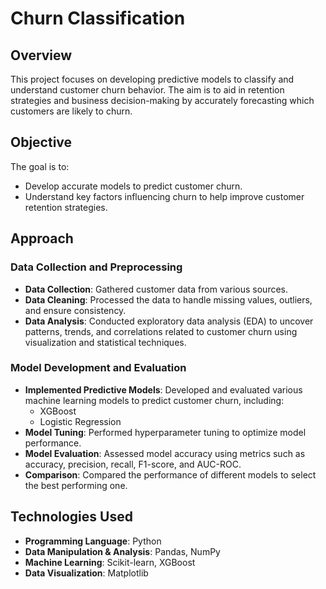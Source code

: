 # Churn Classification

## Overview
This project focuses on developing predictive models to classify and understand customer churn behavior. The aim is to aid in retention strategies and business decision-making by accurately forecasting which customers are likely to churn.

## Objective
The goal is to:
- Develop accurate models to predict customer churn.
- Understand key factors influencing churn to help improve customer retention strategies.

## Approach

### Data Collection and Preprocessing
- **Data Collection**: Gathered customer data from various sources.
- **Data Cleaning**: Processed the data to handle missing values, outliers, and ensure consistency.
- **Data Analysis**: Conducted exploratory data analysis (EDA) to uncover patterns, trends, and correlations related to customer churn using visualization and statistical techniques.

### Model Development and Evaluation
- **Implemented Predictive Models**: Developed and evaluated various machine learning models to predict customer churn, including:
  - XGBoost
  - Logistic Regression
- **Model Tuning**: Performed hyperparameter tuning to optimize model performance.
- **Model Evaluation**: Assessed model accuracy using metrics such as accuracy, precision, recall, F1-score, and AUC-ROC.
- **Comparison**: Compared the performance of different models to select the best performing one.

## Technologies Used
- **Programming Language**: Python
- **Data Manipulation & Analysis**: Pandas, NumPy
- **Machine Learning**: Scikit-learn, XGBoost
- **Data Visualization**: Matplotlib
